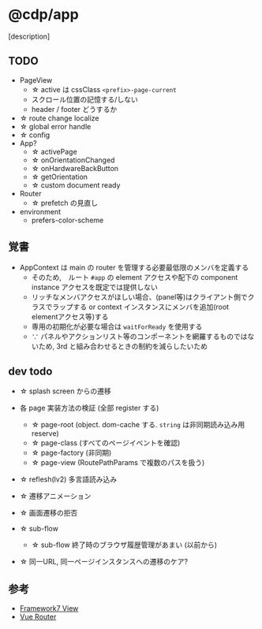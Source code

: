 # @cdp/app

[description]

## TODO

- PageView
  - ☆ active は cssClass `<prefix>-page-current`
  - スクロール位置の記憶する/しない
  - header / footer どうするか
- ☆ route change localize
- ☆ global error handle
- ☆ config
- App?
  - ☆ activePage
  - ☆ onOrientationChanged
  - ☆ onHardwareBackButton
  - ☆ getOrientation
  - ☆ custom document ready
- Router
  - ☆ prefetch の見直し
- environment
  - prefers-color-scheme

## 覚書
- AppContext は main の router を管理する必要最低限のメンバを定義する
  - そのため,　ルート `#app` の element アクセスや配下の component instance アクセスを既定では提供しない
  - リッチなメンバアクセスがほしい場合、(panel等)はクライアント側でクラスでラップする or context インスタンスにメンバを追加(root elementアクセス等)する
  - 専用の初期化が必要な場合は `waitForReady` を使用する
  - ∵ パネルやアクションリスト等のコンポーネントを網羅するものではないため, 3rd と組み合わせるときの制約を減らしたいため

## dev todo
- ☆ splash screen からの遷移
- 各 page 実装方法の検証 (全部 register する)
  - ☆ page-root (object. dom-cache する. `string` は非同期読み込み用 reserve)
  - ☆ page-class (すべてのページイベントを確認)
  - ☆ page-factory (非同期)
  - ☆ page-view (RoutePathParams で複数のパスを扱う)
- ☆ reflesh(lv2) 多言語読み込み
- ☆ 遷移アニメーション

- ☆ 画面遷移の拒否
- ☆ sub-flow
  - ☆ sub-flow 終了時のブラウザ履歴管理があまい (以前から)

- ☆ 同一URL, 同一ページインスタンスへの遷移のケア?

## 参考

- [Framework7 View](https://framework7.jp/docs/view.html)
- [Vue Router](https://v3.router.vuejs.org/ja/)
